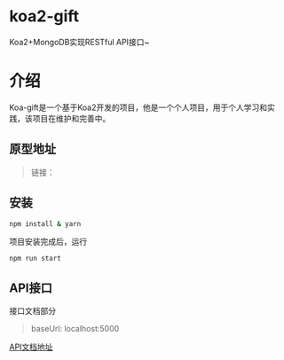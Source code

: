 # koa2-gift
Koa2+MongoDB实现RESTful API接口~

# 介绍
Koa-gift是一个基于Koa2开发的项目，他是一个个人项目，用于个人学习和实践，该项目在维护和完善中。

## 原型地址
> 链接：

## 安装
```bash
npm install & yarn
```

项目安装完成后，运行
```bush
npm run start
```

## API接口
接口文档部分
> baseUrl: localhost:5000

[API文档地址](https://github.com/YpchenLove/koa2-gift/blob/master/docs/API.md)



